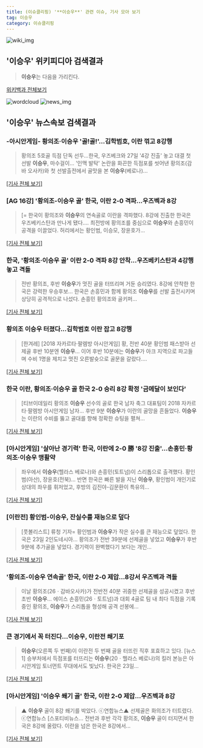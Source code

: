 ```yaml
---
title: (이슈클리핑) '**이승우**' 관련 이슈, 기사 모아 보기
tag: 이승우
category: 이슈클리핑
---
```

![wiki_img](https://user-images.githubusercontent.com/42597476/44503234-41136a80-a6d0-11e8-9071-6fc6418eafe4.png)
## **'**이승우**'** 위키피디아 검색결과
>**이승우**는 다음을 가리킨다.

<a href="https://ko.wikipedia.org/wiki/이승우" target="_blank">위키백과 전체보기</a>

![wordcloud](https://s3.ap-northeast-2.amazonaws.com/lyrics101-wordcloud/2018-08-23-1535034969.png)
![news_img](https://user-images.githubusercontent.com/42597476/44507050-1206f400-a6e4-11e8-8d98-7ffbfebb353f.png)
## **'**이승우**'** 뉴스속보 검색결과
### -아시안게임- 황의조·**이승우** '골!골!'…김학범호, 이란 꺾고 8강행

>황의조 5호골 득점 단독 선두…한국, 우즈베크와 27일 '4강 진출' 놓고 대결 첫 선발 **이승우**, 마수걸이... '인맥 발탁' 논란을 화끈한 득점포를 씻어낸 황의조(감바 오사카)와 첫 선발출전에서 골맛을 본 **이승우**(베로나)...

[[기사 전체 보기]](http://app.yonhapnews.co.kr/YNA/Basic/SNS/r.aspx?c=AKR20180823181500007&did=1195m)

### [AG 16강] '황의조-**이승우** 골' 한국, 이란 2-0 격파...우즈벡과 8강

>[= 한국이 황의조와 **이승우**의 연속골로 이란을 격파했다. 8강에 진출한 한국은 우즈베키스탄과 만나게 됐다.... 최전방에 황의조를 중심으로 **이승우**와 손흥민이 공격을 이끌었다. 허리에서는 황인범, 이승모, 장윤호가...

[[기사 전체 보기]](http://www.sportalkorea.com/news/view.php?gisa_uniq=2018082323171708&section_code=10&cp=se&gomb=1)

### 한국, '황의조·**이승우** 골' 이란 2-0 격파 8강 안착…우즈베키스탄과 4강행 놓고 격돌

>전반 황의조, 후반 **이승우**가 멋진 골을 터뜨리며 거둔 승리였다. 8강에 안착한 한국은 강력한 우승후보... 한국은 손흥민과 함께 황의조 **이승우**를 선발 출전시키며 상당히 공격적으로 나섰다. 손흥민 황의조와 골키퍼...

[[기사 전체 보기]](http://www.mediapen.com/news/view/377979)

### 황의조 **이승우** 터졌다…김학범호 이란 잡고 8강행

>[한겨레] [2018 자카르타·팔렘방 아시안게임] 황, 전반 40분 황인범 패스받아 선제골 후반 10분엔 **이승우**... 이어 후반 10분에는 **이승우**가 아크 지역으로 파고들며 수비 1명을 제치고 멋진 오른발슛으로 골문을 갈랐다....

[[기사 전체 보기]](http://www.hani.co.kr/arti/sports/soccer/859020.html)

### 한국 이란, 황의조·**이승우** 골 한국 2-0 승리 8강 확정 '금메달이 보인다'

>[티브이데일리 황의조 **이승우** 선수의 골로 한국 남자 축그 대표팀이 2018 자카르타·팔렘방 아시안게임 남자... 후반 9분 **이승우**가 이란의 골망을 흔들었다. **이승우**는 이란의 수비를 뚫고 골대를 향해 정확한 슈팅을 펼쳐...

[[기사 전체 보기]](http://tvdaily.asiae.co.kr/read.php3?aid=15350344741387746002)

### [아시안게임] '살아난 경기력' 한국, 이란에 2-0 勝 '8강 진출'...손흥민·황의조·**이승우** 맹활약

>좌우에서 **이승우**(헬라스 베로나)와 손흥민(토트넘)이 스리톱으로 출격했다. 황인범(아산), 장윤호(전북)... 반면 한국은 빠른 발을 지닌 **이승우**, 황인범이 개인기로 상대의 좌우를 휘저었고, 후방의 김진야-김문환이 특유의...

[[기사 전체 보기]](http://www.slist.kr/news/articleView.html?idxno=43371)

### [이란전] 황인범-**이승우**, 잔실수를 재능으로 덮다

>[풋볼리스트] 류청 기자= 황인범과 **이승우**가 작은 실수를 큰 재능으로 덮었다. 한국은 23일 2인도네시아... 황의조가 전반 39분에 선제골을 넣었고 **이승우**가 후반 9분에 추가골을 넣었다. 경기력이 완벽했다기 보다는 개인...

[[기사 전체 보기]](http://www.footballist.co.kr/news/articleView.html?idxno=108476)

### '황의조-**이승우** 연속골' 한국, 이란 2-0 제압...8강서 우즈벡과 격돌

>이날 황의조(26ㆍ감바오사카)가 전반전 40분 귀중한 선제골을 성공시켰고 후반 초반 **이승우**... 에이스 손흥민(26ㆍ토트넘)과 대회 4골로 팀 내 최다 득점을 기록 중인 황의조, **이승우**가 스리톱을 형성해 공격 선봉에...

[[기사 전체 보기]](http://www.sporbiz.co.kr/news/articleView.html?idxno=265687)

### 큰 경기에서 꼭 터진다...**이승우**, 이란전 쐐기포

>**이승우**(오른쪽 두 번째)이 이란전 두 번째 골을 터뜨린 직후 포효하고 있다. [뉴스1] 승부처에서 득점포를 터뜨리는 **이승우**(20ㆍ헬라스 베로나)의 킬러 본능은 아시안게임 토너먼트 무대에서도 빛났다. 한국은 23일...

[[기사 전체 보기]](http://news.joins.com/article/olink/22502740)

### [아시안게임] '**이승우** 쐐기 골' 한국, 이란 2-0 제압…우즈벡과 8강

>▲ **이승우** 골이 8강 쐐기를 박았다. ⓒ연합뉴스▲ 선제골은 화의조가 터트렸다. ⓒ연합뉴스 [스포티비뉴스... 전반과 후반 각각 황의조, **이승우** 골이 터지면서 한국은 8강에 올랐다. 이란을 넘은 한국은 8강에서...

[[기사 전체 보기]](http://www.spotvnews.co.kr/?mod=news&act=articleView&idxno=232776)



